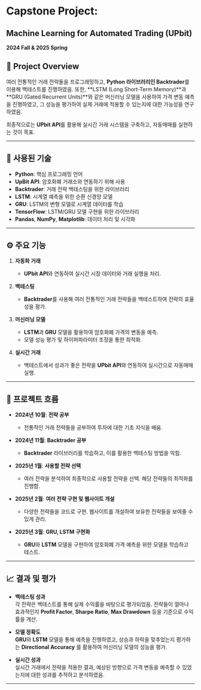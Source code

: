 # Capstone Project:

## Machine Learning for Automated Trading (UPbit)


**2024 Fall & 2025 Spring**

## 📌 Project Overview

   여러 전통적인 거래 전략들을 프로그래밍하고, **Python 라이브러리인 Backtrader**를 이용해 백테스트를 진행하였음. 또한, **LSTM (Long Short-Term Memory)**과 **GRU (Gated Recurrent Units)**와 같은 머신러닝 모델을 사용하여 가격 변동 예측을 진행하였고, 그 성능을 평가하여 실제 거래에 적용할 수 있는지에 대한 가능성을 연구하였음.

최종적으로는 **UPbit API**를 활용해 실시간 거래 시스템을 구축하고, 자동매매를 실현하는 것이 목표.

---

## 🔧 사용된 기술

- **Python**: 핵심 프로그래밍 언어
- **UpBit API**: 암호화폐 거래소와 연동하기 위해 사용
- **Backtrader**: 거래 전략 백테스팅을 위한 라이브러리
- **LSTM**: 시계열 예측을 위한 순환 신경망 모델
- **GRU**: LSTM의 변형 모델로 시계열 데이터를 학습
- **TensorFlow**: LSTM/GRU 모델 구현을 위한 라이브러리
- **Pandas**, **NumPy**, **Matplotlib**: 데이터 처리 및 시각화

---

## ⚙️ 주요 기능

1. **자동화 거래**  
   - **UPbit API**와 연동하여 실시간 시장 데이터와 거래 실행을 처리.

2. **백테스팅**  
   - **Backtrader**를 사용해 여러 전통적인 거래 전략들을 백테스트하여 전략의 효율성을 평가.

3. **머신러닝 모델**  
   - **LSTM**과 **GRU** 모델을 활용하여 암호화폐 가격의 변동을 예측.
   - 모델 성능 평가 및 하이퍼파라미터 조정을 통한 최적화.

4. **실시간 거래**  
   - 백테스트에서 성과가 좋은 전략을 **UPbit API**와 연동하여 실시간으로 자동매매 실행.

---

## 🚀 프로젝트 흐름

- **2024년 10월**: **전략 공부**  
  - 전통적인 거래 전략들을 공부하여 투자에 대한 기초 지식을 배움.

- **2024년 11월**: **Backtrader 공부**  
  - **Backtrader** 라이브러리를 학습하고, 이를 활용한 백테스팅 방법을 익힘.

- **2025년 1월**: **사용할 전략 선택**  
  - 여러 전략을 분석하여 최종적으로 사용할 전략을 선택. 해당 전략들의 최적화를 진행함.

- **2025년 2월**: **여러 전략 구현 및 웹사이트 개설**  
  - 다양한 전략들을 코드로 구현. 웹사이트를 개설하여 보유한 전략들을 보여줄 수 있게 관리.

- **2025년 3월**: **GRU, LSTM 구현화**  
  - **GRU**와 **LSTM** 모델을 구현하여 암호화폐 가격 예측을 위한 모델을 학습하고 테스트.

---

## 📈 결과 및 평가

- **백테스팅 성과**  
  각 전략은 백테스트를 통해 실제 수익률을 바탕으로 평가되었음.
  전략들이 얼마나 효과적인지 **Profit Factor**, **Sharpe Ratio**, **Max Drawdown** 등을 기준으로 수익률을 계산.

- **모델 정확도**  
  **GRU**와 **LSTM** 모델을 통해 예측을 진행하였고, 상승과 하락을 맞추었는지 평가하는 **Directional Accuracy** 를 활용하여 머신러닝 모델의 성능을 평가.
  
- **실시간 성과**  
  실시간 거래에서 전략을 적용한 결과, 예상된 방향으로 가격 변동을 예측할 수 있었는지에 대한 성과를 추적하고 분석하였음.

---

